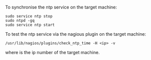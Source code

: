 To synchronise the ntp service on the target machine:

    sudo service ntp stop
    sudo ntpd -gq
    sudo service ntp start

To test the ntp service via the nagious plugin on the target machine:

    /usr/lib/nagios/plugins/check_ntp_time -H <ip> -v

where <ip> is the ip number of the target machine.